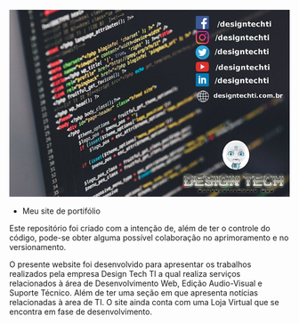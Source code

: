 ![Website Design Tech TI](https://raw.githubusercontent.com/designtechti/site/master/v1.0/images/designtechti_banner.jpg)

- Meu site de portifólio

Este repositório foi criado com a intenção de, além de ter o controle do código, pode-se obter alguma possível colaboração no aprimoramento e no versionamento.

O presente website foi desenvolvido para apresentar os trabalhos realizados pela empresa Design Tech TI a qual realiza serviços relacionados à área de Desenvolvimento Web, Edição Audio-Visual e Suporte Técnico. Além de ter uma seção em que apresenta notícias relacionadas à area de TI. O site ainda conta com uma Loja Virtual que se encontra em fase de desenvolvimento.